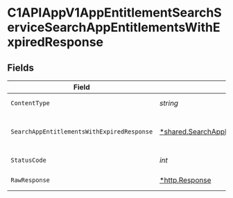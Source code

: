 # C1APIAppV1AppEntitlementSearchServiceSearchAppEntitlementsWithExpiredResponse


## Fields

| Field                                                                                                                      | Type                                                                                                                       | Required                                                                                                                   | Description                                                                                                                |
| -------------------------------------------------------------------------------------------------------------------------- | -------------------------------------------------------------------------------------------------------------------------- | -------------------------------------------------------------------------------------------------------------------------- | -------------------------------------------------------------------------------------------------------------------------- |
| `ContentType`                                                                                                              | *string*                                                                                                                   | :heavy_check_mark:                                                                                                         | HTTP response content type for this operation                                                                              |
| `SearchAppEntitlementsWithExpiredResponse`                                                                                 | [*shared.SearchAppEntitlementsWithExpiredResponse](../../../pkg/models/shared/searchappentitlementswithexpiredresponse.md) | :heavy_minus_sign:                                                                                                         | The SearchAppEntitlementsWithExpiredResponse message contains a list of results and a nextPageToken if applicable.         |
| `StatusCode`                                                                                                               | *int*                                                                                                                      | :heavy_check_mark:                                                                                                         | HTTP response status code for this operation                                                                               |
| `RawResponse`                                                                                                              | [*http.Response](https://pkg.go.dev/net/http#Response)                                                                     | :heavy_check_mark:                                                                                                         | Raw HTTP response; suitable for custom response parsing                                                                    |